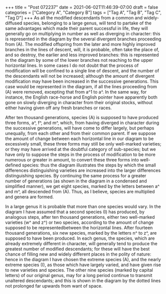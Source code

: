 +++
title = "Post 072237"
date = 2021-06-02T11:46:39-07:00
draft = false
categories = ["Category A", "Category B"]
tags = ["Tag A", "Tag B", "Tag C", "Tag D"]
+++
As all the modified descendants from a common and widely-diffused species, belonging to a large genus, will tend to partake of the same advantages which made their parent successful in life, they will generally go on multiplying in number as well as diverging in character: this is represented in the diagram by the several divergent branches proceeding from (A). The modified offspring from the later and more highly improved branches in the lines of descent, will, it is probable, often take the place of, and so destroy, the earlier and less improved branches: this is represented in the diagram by some of the lower branches not reaching to the upper horizontal lines. In some cases I do not doubt that the process of modification will be confined to a single line of descent, and the number of the descendants will not be increased; although the amount of divergent modification may have been increased in the successive generations. This case would be represented in the diagram, if all the lines proceeding from (A) were removed, excepting that from a^1 to a^. In the same way, for instance, the English race-horse and English pointer have apparently both gone on slowly diverging in character from their original stocks, without either having given off any fresh branches or races.

After ten thousand generations, species (A) is supposed to have produced three forms, a^, f^, and m^, which, from having diverged in character during the successive generations, will have come to differ largely, but perhaps unequally, from each other and from their common parent. If we suppose the amount of change between each horizontal line in our diagram to be excessively small, these three forms may still be only well-marked varieties; or they may have arrived at the doubtful category of sub-species; but we have only to suppose the steps in the process of modification to be more numerous or greater in amount, to convert these three forms into well-defined species: thus the diagram illustrates the steps by which the small differences distinguishing varieties are increased into the larger differences distinguishing species. By continuing the same process for a greater number of generations (as shown in the diagram in a condensed and simplified manner), we get eight species, marked by the letters between a^ and m^, all descended from (A). Thus, as I believe, species are multiplied and genera are formed.

In a large genus it is probable that more than one species would vary. In the diagram I have assumed that a second species (I) has produced, by analogous steps, after ten thousand generations, either two well-marked varieties (w^ and z^) or two species, according to the amount of change supposed to be representedbetween the horizontal lines. After fourteen thousand generations, six new species, marked by the letters n^ to z^, are supposed to have been produced. In each genus, the species, which are already extremely different in character, will generally tend to produce the greatest number of modified descendants; for these will have the best chance of filling new and widely different places in the polity of nature: hence in the diagram I have chosen the extreme species (A), and the nearly extreme species (I), as those which have largely varied, and have given rise to new varieties and species. The other nine species (marked by capital letters) of our original genus, may for a long period continue to transmit unaltered descendants; and this is shown in the diagram by the dotted lines not prolonged far upwards from want of space.
